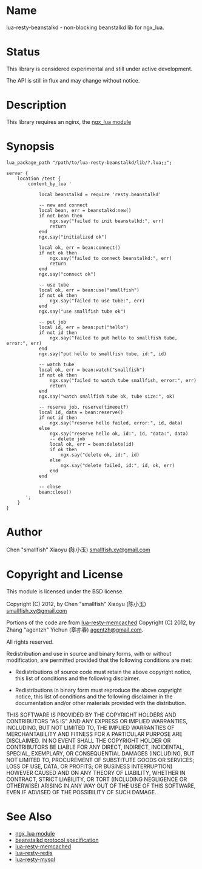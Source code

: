 Name
====

lua-resty-beanstalkd - non-blocking beanstalkd lib for ngx_lua.

Status
======

This library is considered experimental and still under active development.

The API is still in flux and may change without notice.

Description
===========

This library requires an nginx, the [ngx_lua module](http://wiki.nginx.org/HttpLuaModule)

Synopsis
========

    lua_package_path "/path/to/lua-resty-beanstalkd/lib/?.lua;;";

    server {
        location /test {
            content_by_lua '

                local beanstalkd = require 'resty.beanstalkd'

                -- new and connect
                local bean, err = beanstalkd:new()
                if not bean then
                    ngx.say("failed to init beanstalkd:", err)
                    return
                end
                ngx.say("initialized ok")

                local ok, err = bean:connect()
                if not ok then
                    ngx.say("failed to connect beanstalkd:", err)
                    return
                end
                ngx.say("connect ok")

                -- use tube
                local ok, err = bean:use("smallfish")
                if not ok then
                    ngx.say("failed to use tube:", err)
                end
                ngx.say("use smallfish tube ok")

                -- put job
                local id, err = bean:put("hello")
                if not id then
                    ngx.say("failed to put hello to smallfish tube, error:", err)
                end
                ngx.say("put hello to smallfish tube, id:", id)

                -- watch tube
                local ok, err = bean:watch("smallfish")
                if not ok then
                    ngx.say("failed to watch tube smallfish, error:", err)
                    return
                end
                ngx.say("watch smallfish tube ok, tube size:", ok)

                -- reserve job, reserve(timeout?)
                local id, data = bean:reserve()
                if not id then
                    ngx.say("reserve hello failed, error:", id, data)
                else
                    ngx.say("reserve hello ok, id:", id, "data:", data)
                    -- delete job
                    local ok, err = bean:delete(id)
                    if ok then
                        ngx.say("delete ok, id:", id)
                    else
                        ngx.say("delete failed, id:", id, ok, err)
                    end
                end

                -- close
                bean:close()
           ';
        }
    }


Author
======

Chen "smallfish" Xiaoyu (陈小玉) <smallfish.xy@gmail.com>

Copyright and License
=====================

This module is licensed under the BSD license.

Copyright (C) 2012, by Chen "smallfish" Xiaoyu (陈小玉) <smallfish.xy@gmail.com>

Portions of the code are from [lua-resty-memcached](https://github.com/agentzh/lua-resty-memcached) Copyright (C) 2012, by Zhang "agentzh" Yichun (章亦春) <agentzh@gmail.com>.

All rights reserved.

Redistribution and use in source and binary forms, with or without modification, are permitted provided that the following conditions are met:

* Redistributions of source code must retain the above copyright notice, this list of conditions and the following disclaimer.

* Redistributions in binary form must reproduce the above copyright notice, this list of conditions and the following disclaimer in the documentation and/or other materials provided with the distribution.

THIS SOFTWARE IS PROVIDED BY THE COPYRIGHT HOLDERS AND CONTRIBUTORS "AS IS" AND ANY EXPRESS OR IMPLIED WARRANTIES, INCLUDING, BUT NOT LIMITED TO, THE IMPLIED WARRANTIES OF MERCHANTABILITY AND FITNESS FOR A PARTICULAR PURPOSE ARE DISCLAIMED. IN NO EVENT SHALL THE COPYRIGHT HOLDER OR CONTRIBUTORS BE LIABLE FOR ANY DIRECT, INDIRECT, INCIDENTAL, SPECIAL, EXEMPLARY, OR CONSEQUENTIAL DAMAGES (INCLUDING, BUT NOT LIMITED TO, PROCUREMENT OF SUBSTITUTE GOODS OR SERVICES; LOSS OF USE, DATA, OR PROFITS; OR BUSINESS INTERRUPTION) HOWEVER CAUSED AND ON ANY THEORY OF LIABILITY, WHETHER IN CONTRACT, STRICT LIABILITY, OR TORT (INCLUDING NEGLIGENCE OR OTHERWISE) ARISING IN ANY WAY OUT OF THE USE OF THIS SOFTWARE, EVEN IF ADVISED OF THE POSSIBILITY OF SUCH DAMAGE.

See Also
========
* [ngx_lua module](http://wiki.nginx.org/HttpLuaModule)
* [beanstalkd protocol specification](https://github.com/kr/beanstalkd/blob/master/doc/protocol.txt)
* [lua-resty-memcached](https://github.com/agentzh/lua-resty-memcached)
* [lua-resty-redis](https://github.com/agentzh/lua-resty-redis)
* [lua-resty-mysql](https://github.com/agentzh/lua-resty-mysql)

